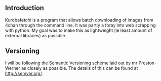 Introduction
------------

Kurobafetchi is a program that allows batch downloading of images from 4chan through
the command line. It was partly a foray into web scrapping with python. My goal was
to make this as lightweight (ie least amount of external libraries) as possible.


Versioning
----------

I will be following the Semantic Versioning scheme laid out by mr Preston-Werner as
closely as possible. The details of this can be found at http://semver.org/.